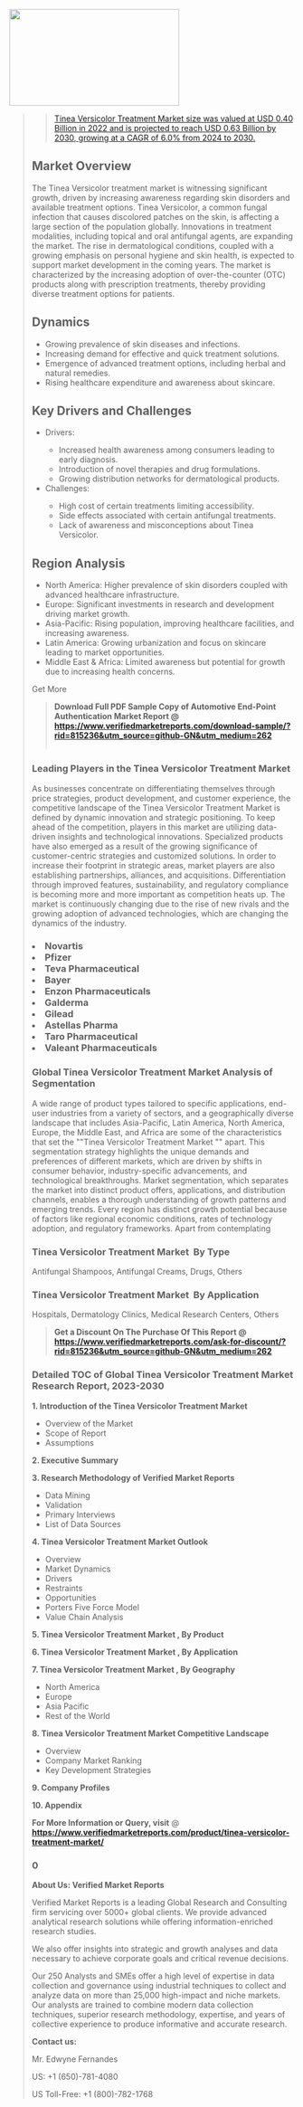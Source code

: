 <img src="https://ffe5etoiles.com/wp-content/uploads/2024/12/MST1-300x171.png" alt="" width="300" height="171" class="alignnone size-medium wp-image-20088" /><blockquote id="" class=""><a href="https://www.verifiedmarketreports.com/download-sample/?rid=870216&utm_source=github-GN&utm_medium=262" target="_blank"><blockquote id="" class=""><a href="https://www.verifiedmarketreports.com/download-sample/?rid=815236&utm_source=github-GN&utm_medium=262" target="_blank">Tinea Versicolor Treatment Market size was valued at USD 0.40 Billion in 2022 and is projected to reach USD 0.63 Billion by 2030, growing at a CAGR of 6.0% from 2024 to 2030.</a></blockquote><p><h2>Market Overview</h2><p>The Tinea Versicolor treatment market is witnessing significant growth, driven by increasing awareness regarding skin disorders and available treatment options. Tinea Versicolor, a common fungal infection that causes discolored patches on the skin, is affecting a large section of the population globally. Innovations in treatment modalities, including topical and oral antifungal agents, are expanding the market. The rise in dermatological conditions, coupled with a growing emphasis on personal hygiene and skin health, is expected to support market development in the coming years. The market is characterized by the increasing adoption of over-the-counter (OTC) products along with prescription treatments, thereby providing diverse treatment options for patients.</p><h2>Dynamics</h2><ul> <li>Growing prevalence of skin diseases and infections.</li> <li>Increasing demand for effective and quick treatment solutions.</li> <li>Emergence of advanced treatment options, including herbal and natural remedies.</li> <li>Rising healthcare expenditure and awareness about skincare.</li></ul><h2>Key Drivers and Challenges</h2><ul> <li>Drivers:</li> <ul> <li>Increased health awareness among consumers leading to early diagnosis.</li> <li>Introduction of novel therapies and drug formulations.</li> <li>Growing distribution networks for dermatological products.</li> </ul> <li>Challenges:</li> <ul> <li>High cost of certain treatments limiting accessibility.</li> <li>Side effects associated with certain antifungal treatments.</li> <li>Lack of awareness and misconceptions about Tinea Versicolor.</li> </ul></ul><h2>Region Analysis</h2><ul> <li>North America: Higher prevalence of skin disorders coupled with advanced healthcare infrastructure.</li> <li>Europe: Significant investments in research and development driving market growth.</li> <li>Asia-Pacific: Rising population, improving healthcare facilities, and increasing awareness.</li> <li>Latin America: Growing urbanization and focus on skincare leading to market opportunities.</li> <li>Middle East & Africa: Limited awareness but potential for growth due to increasing health concerns.</li></ul><p>Get More</p></p><blockquote id="" class=""><strong>Download Full PDF Sample Copy of Automotive End-Point Authentication Market Report @ <a href="https://www.verifiedmarketreports.com/download-sample/?rid=815236&utm_source=github-GN&utm_medium=262" target="_blank">https://www.verifiedmarketreports.com/download-sample/?rid=815236&utm_source=github-GN&utm_medium=262</a></strong><br /><br /></blockquote><h3 id="" class="">Leading Players in the&nbsp;Tinea Versicolor Treatment Market </h3><p>As businesses concentrate on differentiating themselves through price strategies, product development, and customer experience, the competitive landscape of the Tinea Versicolor Treatment Market is defined by dynamic innovation and strategic positioning. To keep ahead of the competition, players in this market are utilizing data-driven insights and technological innovations. Specialized products have also emerged as a result of the growing significance of customer-centric strategies and customized solutions. In order to increase their footprint in strategic areas, market players are also establishing partnerships, alliances, and acquisitions. Differentiation through improved features, sustainability, and regulatory compliance is becoming more and more important as competition heats up. The market is continuously changing due to the rise of new rivals and the growing adoption of advanced technologies, which are changing the dynamics of the industry.</p><h3 class=""><li>Novartis</li><li> Pfizer</li><li> Teva Pharmaceutical</li><li> Bayer</li><li> Enzon Pharmaceuticals</li><li> Galderma</li><li> Gilead</li><li> Astellas Pharma</li><li> Taro Pharmaceutical</li><li> Valeant Pharmaceuticals</h3><h3 id="" class="">Global&nbsp;Tinea Versicolor Treatment Market Analysis of Segmentation</h3><p id="" class="">A wide range of product types tailored to specific applications, end-user industries from a variety of sectors, and a geographically diverse landscape that includes Asia-Pacific, Latin America, North America, Europe, the Middle East, and Africa are some of the characteristics that set the ""Tinea Versicolor Treatment Market "" apart. This segmentation strategy highlights the unique demands and preferences of different markets, which are driven by shifts in consumer behavior, industry-specific advancements, and technological breakthroughs. Market segmentation, which separates the market into distinct product offers, applications, and distribution channels, enables a thorough understanding of growth patterns and emerging trends. Every region has distinct growth potential because of factors like regional economic conditions, rates of technology adoption, and regulatory frameworks. Apart from contemplating</p><h3 id="" class="">Tinea Versicolor Treatment Market &nbsp;By Type</h3><p>Antifungal Shampoos, Antifungal Creams, Drugs, Others</p><h3 id="" class="">Tinea Versicolor Treatment Market &nbsp;By Application</h3><p class="">Hospitals, Dermatology Clinics, Medical Research Centers, Others</p><blockquote id="" class=""><strong>Get a Discount On The Purchase Of This Report @ <a href="https://www.verifiedmarketreports.com/download-sample/?rid=815236&utm_source=github-GN&utm_medium=262" target="_blank">https://www.verifiedmarketreports.com/ask-for-discount/?rid=815236&utm_source=github-GN&utm_medium=262</a></strong></blockquote><h3 id="" class="">Detailed TOC of Global Tinea Versicolor Treatment Market Research Report, 2023-2030</h3><p id="" class=""><strong>1. Introduction of the Tinea Versicolor Treatment Market </strong></p><ul><li>Overview of the Market</li><li>Scope of Report</li><li>Assumptions</li></ul><p id="" class=""><strong>2. Executive Summary</strong></p><p id="" class=""><strong>3. Research Methodology of Verified Market Reports</strong></p><ul><li>Data Mining</li><li>Validation</li><li>Primary Interviews</li><li>List of Data Sources</li></ul><p id="" class=""><strong>4. Tinea Versicolor Treatment Market Outlook</strong></p><ul><li>Overview</li><li>Market Dynamics</li><li>Drivers</li><li>Restraints</li><li>Opportunities</li><li>Porters Five Force Model</li><li>Value Chain Analysis</li></ul><p id="" class=""><strong>5. Tinea Versicolor Treatment Market , By Product</strong></p><p id="" class=""><strong>6. Tinea Versicolor Treatment Market , By Application</strong></p><p id="" class=""><strong>7. Tinea Versicolor Treatment Market , By Geography</strong></p><ul><li>North America</li><li>Europe</li><li>Asia Pacific</li><li>Rest of the World</li></ul><p id="" class=""><strong>8. Tinea Versicolor Treatment Market Competitive Landscape</strong></p><ul><li>Overview</li><li>Company Market Ranking</li><li>Key Development Strategies</li></ul><p id="" class=""><strong>9. Company Profiles</strong></p><p id="" class=""><strong>10. Appendix</strong></p><p><strong>For More Information or Query, visit</strong>&nbsp;@ <strong><a href="https://www.verifiedmarketreports.com/product/tinea-versicolor-treatment-market/" target="_blank">https://www.verifiedmarketreports.com/product/tinea-versicolor-treatment-market/</a></strong></p><h3 id="" class="">0</h3><p id="" class=""><strong>About Us: Verified Market Reports</strong></p><p id="" class="">Verified Market Reports is a leading Global Research and Consulting firm servicing over 5000+ global clients. We provide advanced analytical research solutions while offering information-enriched research studies.</p><p id="" class="">We also offer insights into strategic and growth analyses and data necessary to achieve corporate goals and critical revenue decisions.</p><p id="" class="">Our 250 Analysts and SMEs offer a high level of expertise in data collection and governance using industrial techniques to collect and analyze data on more than 25,000 high-impact and niche markets. Our analysts are trained to combine modern data collection techniques, superior research methodology, expertise, and years of collective experience to produce informative and accurate research.</p><p id="" class=""><strong>Contact us:</strong></p><p id="" class="">Mr. Edwyne Fernandes</p><p id="" class="">US: +1 (650)-781-4080</p><p id="" class="">US Toll-Free: +1 (800)-782-1768</p>
